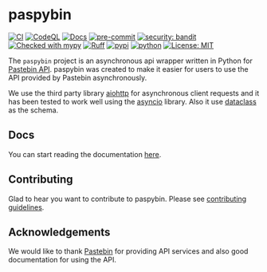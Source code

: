 # paspybin

[![CI](https://github.com/kiraware/paspybin/workflows/ci/badge.svg)](https://github.com/kiraware/paspybin/actions/workflows/ci.yml)
[![CodeQL](https://github.com/kiraware/paspybin/workflows/codeql/badge.svg)](https://github.com/kiraware/paspybin/actions/workflows/codeql.yml)
[![Docs](https://readthedocs.org/projects/paspybin/badge/?version=latest)](https://paspybin.readthedocs.io/en/latest/?badge=latest)
[![pre-commit](https://img.shields.io/badge/pre--commit-enabled-brightgreen?logo=pre-commit&logoColor=white)](https://github.com/pre-commit/pre-commit)
[![security: bandit](https://img.shields.io/badge/security-bandit-yellow.svg)](https://github.com/PyCQA/bandit)
[![Checked with mypy](http://www.mypy-lang.org/static/mypy_badge.svg)](http://mypy-lang.org/)
[![Ruff](https://camo.githubusercontent.com/7f995d42c2de5a9eb8ced2df552a0813050d324427a3facabfcfa5f88cb11c59/68747470733a2f2f696d672e736869656c64732e696f2f656e64706f696e743f75726c3d68747470733a2f2f7261772e67697468756275736572636f6e74656e742e636f6d2f636861726c6965726d617273682f727566662f6d61696e2f6173736574732f62616467652f76312e6a736f6e)](https://github.com/astral-sh/ruff)
[![pypi](https://img.shields.io/pypi/v/paspybin.svg)](https://pypi.org/project/paspybin/)
[![python](https://img.shields.io/pypi/pyversions/paspybin.svg)](https://pypi.org/project/paspybin/)
[![License: MIT](https://img.shields.io/badge/license-MIT-blue.svg)](https://opensource.org/license/mit/)

The `paspybin` project is an asynchronous api wrapper
written in Python for [Pastebin API](https://pastebin.com/doc_api).
paspybin was created to make it easier for users to use the API
provided by Pastebin asynchronously.

We use the third party library [aiohttp](https://docs.aiohttp.org/en/stable/)
for asynchronous client requests and it has been tested
to work well using the [asyncio](https://docs.python.org/3/library/asyncio.html)
library. Also it use [dataclass](https://docs.python.org/3/library/dataclasses.html)
as the schema.

## Docs

You can start reading the documentation [here](https://paspybin.readthedocs.io/en/latest/).

## Contributing

Glad to hear you want to contribute to paspybin. Please see
[contributing guidelines](https://paspybin.readthedocs.io/en/latest/how-to-guides/#contributing).

## Acknowledgements

We would like to thank [Pastebin](https://pastebin.com/)
for providing API services and also good documentation for
using the API.
